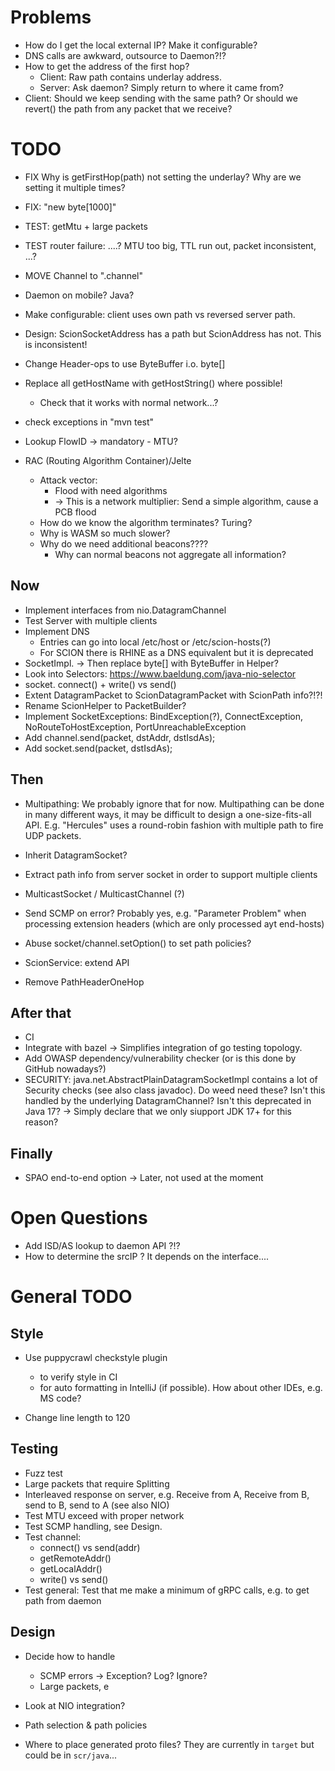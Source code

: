 # Problems

- How do I get the local external IP? Make it configurable?
- DNS calls are awkward, outsource to Daemon?!?
- How to get the address of the first hop?
  - Client: Raw path contains underlay address.
  - Server: Ask daemon? Simply return to where it came from? 
- Client: Should we keep sending with the same path? Or should we revert()
  the path from any packet that we receive?

# TODO
- FIX Why is getFirstHop(path) not setting the underlay? Why are we setting it multiple times? 
- FIX: "new byte[1000]"
- TEST: getMtu + large packets 
- TEST router failure: ....?  MTU too big, TTL run out, packet inconsistent, ...?
- MOVE Channel to ".channel"

- Daemon on mobile? Java?
- Make configurable: client uses own path vs reversed server path.
- Design: ScionSocketAddress has a path but ScionAddress has not. This is inconsistent!
- Change Header-ops to use ByteBuffer i.o. byte[]
- Replace all getHostName with getHostString() where possible!
  - Check that it works with normal network...?
- check exceptions in "mvn test"

- Lookup FlowID -> mandatory - MTU?

- RAC (Routing Algorithm Container)/Jelte
  - Attack vector:
    - Flood with need algorithms
    - -> This is a network multiplier: Send a simple algorithm, cause a PCB flood
  - How do we know the algorithm terminates? Turing? 
  - Why is WASM so much slower?
  - Why do we need additional beacons????
    - Why can normal beacons not aggregate all information?  

## Now
- Implement interfaces from nio.DatagramChannel
- Test Server with multiple clients
- Implement DNS
  - Entries can go into local /etc/host or /etc/scion-hosts(?)
  - For SCION there is RHINE as a DNS equivalent but it is deprecated
- SocketImpl. -> Then replace byte[] with ByteBuffer in Helper? 
- Look into Selectors:  https://www.baeldung.com/java-nio-selector
- socket. connect() + write() vs send()
- Extent DatagramPacket to ScionDatagramPacket with ScionPath info?!?!
- Rename ScionHelper to PacketBuilder?
- Implement SocketExceptions: 
  BindException(?), ConnectException, NoRouteToHostException, PortUnreachableException
- Add channel.send(packet, dstAddr, dstIsdAs); 
- Add socket.send(packet, dstIsdAs);

## Then

- Multipathing: We probably ignore that for now. Multipathing can be done in
  many different ways, it may be difficult to design a one-size-fits-all API.
  E.g. "Hercules" uses a round-robin fashion with multiple path to fire UDP packets. 
  
- Inherit DatagramSocket? 
- Extract path info from server socket in order to support multiple clients
- MulticastSocket / MulticastChannel (?)
- Send SCMP on error? Probably yes, e.g. "Parameter Problem" when processing
  extension headers (which are only processed ayt end-hosts)
- Abuse socket/channel.setOption() to set path policies?
- ScionService: extend API
- Remove PathHeaderOneHop

## After that
- CI
- Integrate with bazel -> Simplifies integration of go testing topology.
- Add OWASP dependency/vulnerability checker (or is this done by GitHub nowadays?)
- SECURITY: java.net.AbstractPlainDatagramSocketImpl contains a lot of 
  Security checks (see also class javadoc). Do weed need these? Isn't this
  handled by the underlying DatagramChannel? Isn't this deprecated in Java 17?
  -> Simply declare that we only siupport JDK 17+ for this reason?

## Finally

- SPAO end-to-end option -> Later, not used at the moment


# Open Questions

- Add ISD/AS lookup to daemon API ?!?
- How to determine the srcIP ? It depends on the interface....


# General TODO

## Style

- Use puppycrawl checkstyle plugin
  - to verify style in CI
  - for auto formatting in IntelliJ (if possible). How about other IDEs, e.g. MS code?

- Change line length to 120 




## Testing
- Fuzz test
- Large packets that require Splitting
- Interleaved response on server, e.g. Receive from A, Receive from B, send to B, send to A (see also NIO)
- Test MTU exceed with proper network
- Test SCMP handling, see Design.
- Test channel: 
  - connect() vs send(addr)
  - getRemoteAddr()
  - getLocalAddr()
  - write() vs send()
- Test general: Test that me make a minimum of gRPC calls, e.g. to get path from daemon 


## Design
- Decide how to handle 
  - SCMP errors -> Exception? Log? Ignore?
  - Large packets, e 
- Look at NIO integration?
- Path selection & path policies

- Where to place generated proto files? They are currently in `target` but could be in `scr/java`...
